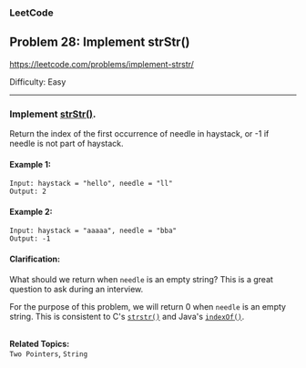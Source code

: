 ### LeetCode 
## Problem 28: Implement strStr()

https://leetcode.com/problems/implement-strstr/

Difficulty: Easy

---

### Implement [strStr()](http://www.cplusplus.com/reference/cstring/strstr/).

Return the index of the first occurrence of needle in haystack, or -1 if needle is not part of haystack.

#### Example 1:
```
Input: haystack = "hello", needle = "ll"
Output: 2
```
#### Example 2:
```
Input: haystack = "aaaaa", needle = "bba"
Output: -1
```

#### Clarification:

What should we return when ```needle``` is an empty string? This is a great question to ask during an interview.

For the purpose of this problem, we will return 0 when ```needle``` is an empty string. This is consistent to C's [```strstr()```](http://www.cplusplus.com/reference/cstring/strstr/) and Java's [```indexOf()```](https://docs.oracle.com/javase/7/docs/api/java/lang/String.html#indexOf(java.lang.String)).

<br /> **Related Topics:** <br />
```Two Pointers```, ```String```